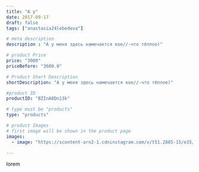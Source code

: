 ```yaml
---
title: "А у"
date: 2017-09-17
draft: false
tags: ["anastasia24lebedeva"]

# meta description
description : "А у меня здесь намечается кое//-что тёплое)"

# product Price
price: "3000"
priceBefore: "3600.0"

# Product Short Description
shortDescription: "А у меня здесь намечается кое//-что тёплое)"

#product ID
productID: "BZInA8Dn13k"

# type must be "products"
type: "products"

# product Images
# first image will be shown in the product page
images:
  - image: "https://scontent-arn2-1.cdninstagram.com/v/t51.2885-15/e35/21819723_508560792833728_5772726965433794560_n.jpg?se=7&tp=1&_nc_ht=scontent-arn2-1.cdninstagram.com&_nc_cat=104&_nc_ohc=hCuXXeGwrgEAX_0lsbj&ccb=7-4&oh=7e1a345812b77f4128a3ddaf41ec88eb&oe=60849C38&ig_cache_key=MTYwNTcwNDg1NTQ1NjgwMDIyOA%3D%3D.2-ccb7-4"

---
```

lorem
